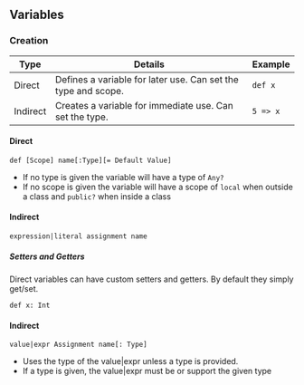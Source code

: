 ## Variables

### Creation
| Type | Details | Example |
| ---- | ------- | ------- |
| Direct | Defines a variable for later use. Can set the type and scope. | `def x` |
| Indirect | Creates a variable for immediate use. Can set the type. | `5 => x` |

#### Direct

`def [Scope] name[:Type][= Default Value]`
* If no type is given the variable will have a type of `Any?`
* If no scope is given the variable will have a scope of `local` when outside a class
and `public?` when inside a class

#### Indirect

`expression|literal assignment name`

##### Setters and Getters

Direct variables can have custom setters and getters. By default they simply get/set.
```
def x: Int

```

#### Indirect

`value|expr Assignment name[: Type]`
* Uses the type of the value|expr unless a type is provided.
* If a type is given, the value|expr must be or support the given type
